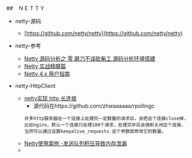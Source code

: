 ##　ＮＥＴＴＹ
- netty-源码
  -  [https://github.com/netty/netty](https://github.com/netty/netty)

- netty-参考
  - [Netty 源码分析之 零 磨刀不误砍柴工 源码分析环境搭建](https://github.com/yongshun/learn_netty_source_code/blob/f129f37978e29746f07ea6a8baef2479ee3b0593/Netty%20源码分析之%20零%20磨刀不误砍柴工%20源码分析环境搭建/Netty%20源码分析之%20零%20磨刀不误砍柴工%20源码分析环境搭建.md)
  - [Netty 实战精髓篇](https://www.w3cschool.cn/essential_netty_in_action/)
  - [Netty 4.x 用户指南](https://www.w3cschool.cn/netty4userguide/)
  
- netty-HttpClient
    - [netty实现 http 长连接](https://blog.csdn.net/u014284000/article/details/94995198)
        - 源代码在https://github.com/zhwaaaaaa/rpollingc
        ```
        许多http服务器在一个连接上处理完一定数量的请求后，会把这个连接close掉，
        比如nginx，默认一个连接只处理100个请求，处理完毕后会强制关闭这个连接，
        当然可以通过设置keepalive_requests 这个参数取修改它的数量。
        ```
    - [Netty使用案例 -发送队列积压导致内存泄漏](https://blog.csdn.net/u013642886/article/details/86632752)
    - []()